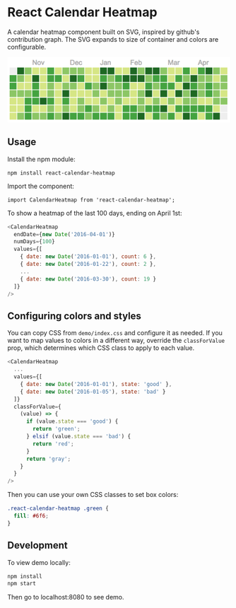 # React Calendar Heatmap

A calendar heatmap component built on SVG, inspired by github's contribution graph. The SVG expands to size of container and colors are configurable.

![react-calendar-heatmap screenshot](/assets/react-calendar-heatmap.png?raw=true)

## Usage

Install the npm module:

```
npm install react-calendar-heatmap
```

Import the component:

```
import CalendarHeatmap from 'react-calendar-heatmap';
```

To show a heatmap of the last 100 days, ending on April 1st:

```javascript
<CalendarHeatmap
  endDate={new Date('2016-04-01')}
  numDays={100}
  values={[
    { date: new Date('2016-01-01'), count: 6 },
    { date: new Date('2016-01-22'), count: 2 },
    ...
    { date: new Date('2016-03-30'), count: 19 }
  ]}
/>
```

## Configuring colors and styles

You can copy CSS from `demo/index.css` and configure it as needed. If you want to map values to colors in a different way, override the `classForValue` prop, which determines which CSS class to apply to each value.

```javascript
<CalendarHeatmap
  ...
  values={[
    { date: new Date('2016-01-01'), state: 'good' },
    { date: new Date('2016-01-05'), state: 'bad' }
  ]}
  classForValue={
    (value) => {
      if (value.state === 'good') {
        return 'green';
      } elsif (value.state === 'bad') {
        return 'red';
      }
      return 'gray';
    }
  }
/>
```

Then you can use your own CSS classes to set box colors:

```css
.react-calendar-heatmap .green {
  fill: #6f6;
}
```

## Development

To view demo locally:

```bash
npm install
npm start
```

Then go to localhost:8080 to see demo.
